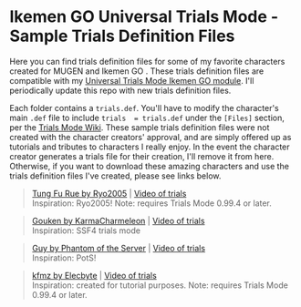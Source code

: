 # Ikemen GO Universal Trials Mode - Sample Trials Definition Files
Here you can find trials definition files for some of my favorite characters created for MUGEN and Ikemen GO . 
These trials definition files are compatible with my [Universal Trials Mode Ikemen GO module](https://github.com/two4teezee/Ikemen-GO-Trials-Mode). 
I'll periodically update this repo with new trials definition files.

Each folder contains a `trials.def`.
You'll have to modify the character's main `.def` file to include `trials  = trials.def` under the `[Files]` section, per the [Trials Mode Wiki](https://github.com/two4teezee/Ikemen-GO-Trials-Mode/wiki/Installation).
These sample trials definition files were not created with the character creators' approval, and are simply offered up as tutorials and tributes to characters I really enjoy. 
In the event the character creator generates a trials file for their creation, I'll remove it from here.
Otherwise, if you want to download these amazing characters and use the trials definition files I've created, please see links below.

<!-- > [cvsryu by Warusaki3](https://www.mediafire.com/folder/j8srioxidnmi6/CVS) | [Video of trials]()<br>
> Inspiration: created for tutorial purposes -->

> [Tung Fu Rue by Ryo2005](https://mugenskyhigh.moo.jp/) | [Video of trials](https://youtu.be/UZulPQ7Xf7A)<br>
> Inspiration: Ryo2005! Note: requires Trials Mode 0.99.4 or later.

> [Gouken by KarmaCharmeleon](https://www.mediafire.com/folder/f4qxixm5h39cu/Characters) | [Video of trials](https://youtu.be/oTLTCY6_ktE)<br>
> Inspiration: SSF4 trials mode

> [Guy by Phantom of the Server](https://network.mugenguild.com/pots/) | [Video of trials](https://youtu.be/txoGFs-6hv8) <br>
> Inspiration: PotS!

> [kfmz by Elecbyte](https://github.com/ikemen-engine/Ikemen_GO-Elecbyte-Screenpack) | [Video of trials](https://github.com/user-attachments/assets/7ec36b29-8057-4d67-8519-562d9e75330f) <br>
> Inspiration: created for tutorial purposes. Note: requires Trials Mode 0.99.4 or later.